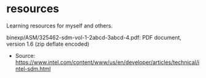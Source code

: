 # resources
Learning resources for myself and others.

binexp/ASM/325462-sdm-vol-1-2abcd-3abcd-4.pdf: PDF document, version 1.6 (zip deflate encoded)
- Source: https://www.intel.com/content/www/us/en/developer/articles/technical/intel-sdm.html

